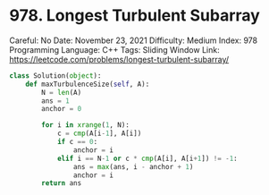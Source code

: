 # 978. Longest Turbulent Subarray

Careful: No
Date: November 23, 2021
Difficulty: Medium
Index: 978
Programming Language: C++
Tags: Sliding Window
Link: https://leetcode.com/problems/longest-turbulent-subarray/

```python
class Solution(object):
    def maxTurbulenceSize(self, A):
        N = len(A)
        ans = 1
        anchor = 0

        for i in xrange(1, N):
            c = cmp(A[i-1], A[i])
            if c == 0:
                anchor = i
            elif i == N-1 or c * cmp(A[i], A[i+1]) != -1:
                ans = max(ans, i - anchor + 1)
                anchor = i
        return ans
```